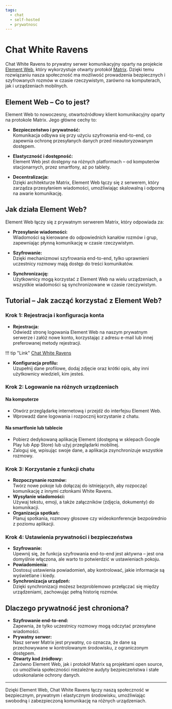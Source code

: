 ```yaml
---
tags:
  - chat
  - self-hosted
  - prywatnosc
---
```


# Chat White Ravens

Chat White Ravens to prywatny serwer komunikacyjny oparty na projekcie [Element Web](https://element.io/), który wykorzystuje otwarty protokół [Matrix](https://matrix.org/). Dzięki temu rozwiązaniu nasza społeczność ma możliwość prowadzenia bezpiecznych i szyfrowanych rozmów w czasie rzeczywistym, zarówno na komputerach, jak i urządzeniach mobilnych.

## Element Web – Co to jest?

Element Web to nowoczesny, otwartoźródłowy klient komunikacyjny oparty na protokole Matrix. Jego główne cechy to:

- **Bezpieczeństwo i prywatność:**  
  Komunikacja odbywa się przy użyciu szyfrowania end-to-end, co zapewnia ochronę przesyłanych danych przed nieautoryzowanym dostępem.

- **Elastyczność i dostępność:**  
  Element Web jest dostępny na różnych platformach – od komputerów stacjonarnych, przez smartfony, aż po tablety.

- **Decentralizacja:**  
  Dzięki architekturze Matrix, Element Web łączy się z serwerem, który zarządza przesyłaniem wiadomości, umożliwiając skalowalną i odporną na awarie komunikację.

## Jak działa Element Web?

Element Web łączy się z prywatnym serwerem Matrix, który odpowiada za:

- **Przesyłanie wiadomości:**  
  Wiadomości są kierowane do odpowiednich kanałów rozmów i grup, zapewniając płynną komunikację w czasie rzeczywistym.

- **Szyfrowanie:**  
  Dzięki mechanizmowi szyfrowania end-to-end, tylko uprawnieni uczestnicy rozmowy mają dostęp do treści komunikatów.

- **Synchronizację:**  
  Użytkownicy mogą korzystać z Element Web na wielu urządzeniach, a wszystkie wiadomości są synchronizowane w czasie rzeczywistym.

## Tutorial – Jak zacząć korzystać z Element Web?

### Krok 1: Rejestracja i konfiguracja konta
- **Rejestracja:**  
  Odwiedź stronę logowania Element Web na naszym prywatnym serwerze i załóż nowe konto, korzystając z adresu e-mail lub innej preferowanej metody rejestracji.

!!! tip "Link"
    [Chat White Ravens](https://chat.wrservices.link/)

- **Konfiguracja profilu:**  
  Uzupełnij dane profilowe, dodaj zdjęcie oraz krótki opis, aby inni użytkownicy wiedzieli, kim jesteś.

### Krok 2: Logowanie na różnych urządzeniach

#### Na komputerze
- Otwórz przeglądarkę internetową i przejdź do interfejsu Element Web.
- Wprowadź dane logowania i rozpocznij korzystanie z chatu.

#### Na smartfonie lub tablecie
- Pobierz dedykowaną aplikację Element (dostępną w sklepach Google Play lub App Store) lub użyj przeglądarki mobilnej.
- Zaloguj się, wpisując swoje dane, a aplikacja zsynchronizuje wszystkie rozmowy.

### Krok 3: Korzystanie z funkcji chatu
- **Rozpoczynanie rozmów:**  
  Twórz nowe pokoje lub dołączaj do istniejących, aby rozpocząć komunikację z innymi członkami White Ravens.
- **Wysyłanie wiadomości:**  
  Używaj tekstu, emoji, a także załączników (zdjęcia, dokumenty) do komunikacji.
- **Organizacja spotkań:**  
  Planuj spotkania, rozmowy głosowe czy wideokonferencje bezpośrednio z poziomu aplikacji.

### Krok 4: Ustawienia prywatności i bezpieczeństwa
- **Szyfrowanie:**  
  Upewnij się, że funkcja szyfrowania end-to-end jest aktywna – jest ona domyślnie włączona, ale warto to potwierdzić w ustawieniach pokoju.
- **Powiadomienia:**  
  Dostosuj ustawienia powiadomień, aby kontrolować, jakie informacje są wyświetlane i kiedy.
- **Synchronizacja urządzeń:**  
  Dzięki synchronizacji możesz bezproblemowo przełączać się między urządzeniami, zachowując pełną historię rozmów.

## Dlaczego prywatność jest chroniona?

- **Szyfrowanie end-to-end:**  
  Zapewnia, że tylko uczestnicy rozmowy mogą odczytać przesyłane wiadomości.
- **Prywatny serwer:**  
  Nasz serwer Matrix jest prywatny, co oznacza, że dane są przechowywane w kontrolowanym środowisku, z ograniczonym dostępem.
- **Otwarty kod źródłowy:**  
  Zarówno Element Web, jak i protokół Matrix są projektami open source, co umożliwia społeczności niezależne audyty bezpieczeństwa i stałe udoskonalanie ochrony danych.

---

Dzięki Element Web, Chat White Ravens łączy naszą społeczność w bezpiecznym, prywatnym i elastycznym środowisku, umożliwiając swobodną i zabezpieczoną komunikację na różnych urządzeniach.
